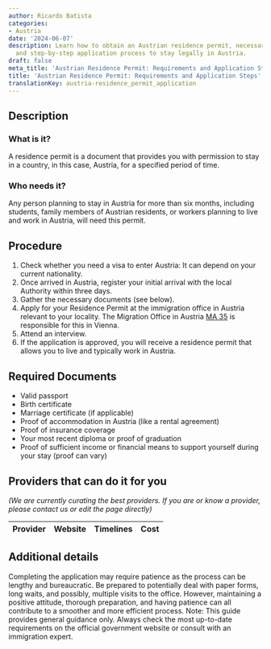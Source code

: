 ```yaml
---
author: Ricardo Batista
categories:
- Austria
date: '2024-06-07'
description: Learn how to obtain an Austrian residence permit, necessary documents,
  and step-by-step application process to stay legally in Austria.
draft: false
meta_title: 'Austrian Residence Permit: Requirements and Application Steps'
title: 'Austrian Residence Permit: Requirements and Application Steps'
translationKey: austria-residence_permit_application
---
```


## Description
### What is it?
A residence permit is a document that provides you with permission to stay in a country, in this case, Austria, for a specified period of time. 

### Who needs it?
Any person planning to stay in Austria for more than six months, including students, family members of Austrian residents, or workers planning to live and work in Austria, will need this permit.

## Procedure
1. Check whether you need a visa to enter Austria: It can depend on your current nationality.
2. Once arrived in Austria, register your initial arrival with the local Authority within three days.
3. Gather the necessary documents (see below).
4. Apply for your Residence Permit at the immigration office in Austria relevant to your locality. The Migration Office in Austria [MA 35](http://www.wien.gv.at/english/) is responsible for this in Vienna.
5. Attend an interview.
6. If the application is approved, you will receive a residence permit that allows you to live and typically work in Austria.

## Required Documents
- Valid passport
- Birth certificate
- Marriage certificate (if applicable)
- Proof of accommodation in Austria (like a rental agreement)
- Proof of insurance coverage
- Your most recent diploma or proof of graduation
- Proof of sufficient income or financial means to support yourself during your stay (proof can vary)

## Providers that can do it for you

_(We are currently curating the best providers. If you are or know a provider, please contact us or edit the page directly)_

| Provider        |     Website     |     Timelines    |       Cost      |
| --------------- | --------------- |  :-------------: | :-------------: |

## Additional details
Completing the application may require patience as the process can be lengthy and bureaucratic. Be prepared to potentially deal with paper forms, long waits, and possibly, multiple visits to the office. However, maintaining a positive attitude, thorough preparation, and having patience can all contribute to a smoother and more efficient process.
Note: This guide provides general guidance only. Always check the most up-to-date requirements on the official government website or consult with an immigration expert.